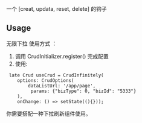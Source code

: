 一个 [creat, updata, reset, delete] 的钩子

## Usage

无限下拉
使用方式 ：

1. 调用 CrudInitializer.register() 完成配置
2. 使用:

```
 late Crud useCrud = CrudInfinitely(
    options: CrudOptions(
        dataListUrl: '/app/page',
         params: {"bizType": 0, "bizId": "5333"}
    ),
    onChange: () => setState((){}));
```

你需要搭配一种下拉刷新组件使用。
